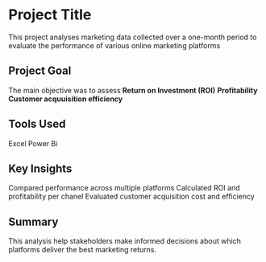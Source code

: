 # Project Title 
This project analyses marketing data collected over a one-month period to evaluate the performance of various online marketing platforms

## Project Goal
The main objective was to assess
**Return on Investment (ROI)**
**Profitability**
**Customer acquuisition efficiency**

## Tools Used
Excel
Power Bi

## Key Insights
Compared performance across multiple platforms
Calculated ROI and profitability per chanel
Evaluated customer acquisition cost and efficiency

## Summary
This analysis help stakeholders make informed decisions about which platforms deliver the best marketing returns.
